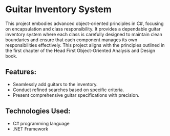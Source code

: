 # Guitar Inventory System

This project embodies advanced object-oriented principles in C#, focusing on encapsulation and class responsibility. It provides a dependable guitar inventory system where each class is carefully designed to maintain clean boundaries and ensure that each component manages its own responsibilities effectively. This project aligns with the principles outlined in the first chapter of the Head First Object-Oriented Analysis and Design book.

## Features:
- Seamlessly add guitars to the inventory.
- Conduct refined searches based on specific criteria.
- Present comprehensive guitar specifications with precision.

## Technologies Used:
- C# programming language
- .NET Framework


